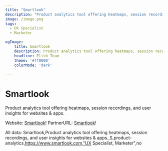 ```yaml
---
title: "Smartlook"
description: "Product analytics tool offering heatmaps, session recordings, and user insights for websites & apps."
image: /image.png
tags:
  - UX Specialist
  - Marketer

ogImage:
    title: Smartlook
    description: Product analytics tool offering heatmaps, session recordings, and user insights for websites & apps.
    headline: Elish Team
    theme: '#ff0000'
    colorMode: 'dark'

---
```


# Smartlook

Product analytics tool offering heatmaps, session recordings, and user insights for websites & apps.

Website: [Smartlook](https://www.smartlook.com)!
PartnerURL: [Smartlook](no)!

All data:
Smartlook,Product analytics tool offering heatmaps, session recordings, and user insights for websites & apps.,S,product-analytics,https://www.smartlook.com,"UX Specialist, Marketer",no